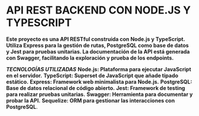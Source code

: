 # API REST BACKEND CON NODE.JS Y TYPESCRIPT
**Este proyecto es una API RESTful construida con Node.js y TypeScript. Utiliza Express para la gestión de rutas, PostgreSQL como base de datos y Jest para pruebas unitarias. La documentación de la API está generada con Swagger, facilitando la exploración y prueba de los endpoints.**


***TECNOLOGÍAS UTILIZADAS***
**Node.js: Plataforma para ejecutar JavaScript en el servidor.**
**TypeScript: Superset de JavaScript que añade tipado estático.**
**Express: Framework web minimalista para Node.js.**
**PostgreSQL: Base de datos relacional de código abierto.**
**Jest: Framework de testing para realizar pruebas unitarias.**
**Swagger: Herramienta para documentar y probar la API.**
**Sequelize: ORM para gestionar las interacciones con PostgreSQL**.
